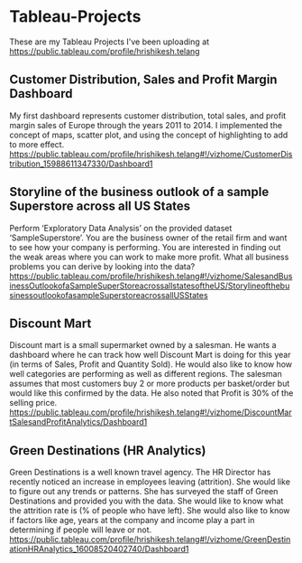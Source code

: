 # Tableau-Projects
These are my Tableau Projects I've been uploading at https://public.tableau.com/profile/hrishikesh.telang

## Customer Distribution, Sales and Profit Margin Dashboard
My first dashboard represents customer distribution, total sales, and profit margin sales of Europe through the years 2011 to 2014. I implemented the concept of maps, scatter plot, and using the concept of highlighting to add to more effect. 
https://public.tableau.com/profile/hrishikesh.telang#!/vizhome/CustomerDistribution_15988611347330/Dashboard1

## Storyline of the business outlook of a sample Superstore across all US States
Perform ‘Exploratory Data Analysis’ on the provided dataset ‘SampleSuperstore’. You are the business owner of the retail firm and want to see how your company is performing. You are interested in finding out the weak areas where you can work to make more profit. What all business problems you can derive by looking into the data?
https://public.tableau.com/profile/hrishikesh.telang#!/vizhome/SalesandBusinessOutlookofaSampleSuperStoreacrossallstatesoftheUS/StorylineofthebusinessoutlookofasampleSuperstoreacrossallUSStates

## Discount Mart
Discount mart is a small supermarket owned by a salesman. He wants a dashboard where he can track how well Discount Mart is doing for this year (in terms of Sales, Profit and Quantity Sold). He would also like to know how well categories are performing as well as different regions. The salesman assumes that most customers buy 2 or more products per basket/order but would like this confirmed by the data. He also noted that Profit is 30% of the selling price.
https://public.tableau.com/profile/hrishikesh.telang#!/vizhome/DiscountMartSalesandProfitAnalytics/Dashboard1

## Green Destinations (HR Analytics)
Green Destinations is a well known travel agency. The HR Director has recently noticed an increase in employees leaving (attrition). She would like to figure out any trends or patterns. She has surveyed the staff of Green Destinations and provided you with the data. She would like to know what the attrition rate is (% of people who have left). She would also like to know if factors like age, years at the company and income play a part in determining if people will leave or not.
https://public.tableau.com/profile/hrishikesh.telang#!/vizhome/GreenDestinationHRAnalytics_16008520402740/Dashboard1
